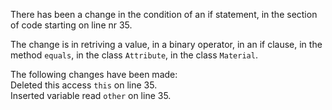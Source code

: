 There has been a change in the condition of an if statement, in the section of code starting on line nr 35.
  
The change is in retriving a value, in a binary operator, in an if clause, in the method ```equals```, in the class ```Attribute```, in the class ```Material```.
  
The following changes have been made:  
Deleted this access ```this``` on line 35.  
Inserted variable read ```other``` on line 35.  
